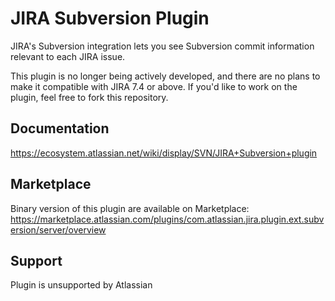 JIRA Subversion Plugin
=======================
JIRA's Subversion integration lets you see Subversion commit information relevant to each JIRA issue.

This plugin is no longer being actively developed, and there are no plans to make it compatible with JIRA 7.4 or above.
If you'd like to work on the plugin, feel free to fork this repository.

Documentation
-------------
https://ecosystem.atlassian.net/wiki/display/SVN/JIRA+Subversion+plugin

Marketplace
-----------
Binary version of this plugin are available on Marketplace:
https://marketplace.atlassian.com/plugins/com.atlassian.jira.plugin.ext.subversion/server/overview

Support
-----------
Plugin is unsupported by Atlassian
